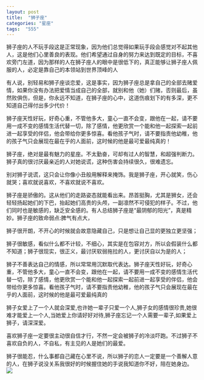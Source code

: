 ```yaml
---
layout: post
title:  "狮子座"
categories: "星座"
tags:  "555"
---
```

狮子座的人不玩手段这是正常现象，因为他们总觉得如果玩手段会感觉对不起其他人，这是他们心里善良的表现。他们希望通过自身的努力来达到既定的目标，不喜欢旁门左道，因为那样的人在狮子座人的眼中是很低下的，真正能够让狮子座人佩服的人，必定是靠自己的本领站到世界顶峰的人

有人说，别轻易和狮子座谈恋爱，这是事实，因为狮子座总是拿自己的全部去赌爱情，如果你没有办法把爱情当成自己的全部，就别和他（她）们赌，否则最后，虽然败俱伤，但是，你永远不知道，在狮子座的心中，这道伤痕划下的有多深，更不知道自己得付出多少代价！

狮子座天性好玩，好奇心重，不管他多大，童心一直不会变，跟他在一起，请不要用一成不变的感情生活代替一切，除了感情，他更欣赏一个能和他一起探索一起前进一起享受的伴侣，他会带给你更多惊喜。看他孩子气时，请不要指责他幼稚，他的孩子气只会展现在最在乎的人面前，这时候的他是最可爱最纯真的！

狮子座，绝对是最有魅力的星座。不太勤奋，可却有过人的智慧，和超强判断力。狮子真的很讨厌最亲近的人对她说谎，这种伤害会持续很久，很难遗忘。

别对狮子说谎，这只会让你像小丑般用解释来掩饰。我是狮子座，开心就笑，伤心就哭；喜欢就说喜欢，不喜欢就说不喜欢。

狮子座是骄傲的。这从他们的走路姿态就能看出来。昂首挺胸，尤其是狮女，还会轻轻扬起她们的下巴，抬起她们高贵的头颅，一副凛然不可侵犯的样子。不过，他们同时也是敏感的，缺乏安全感的。有人总结狮子座是“最阴郁的阳光”，真是精妙。狮子座的致命弱点:脾气有点大，

狮子很开朗，不开心的时候就会故意隐藏自己，只是想让自己显的更独立更坚强；

狮子很敏感，看似什么都不计较，不细心，其实是在包容对方，所以会假装什么都不知道；狮子很现实，很正义，最讨厌软弱拖拉的人，更讨厌自以为是的人；

狮子不善表达自己的情感，所以常常用沉默取代表达。狮子座天性好玩，好奇心重，不管他多大，童心一直不会变，跟他在一起，请不要用一成不变的感情生活代替一切，除了感情，他更欣赏一个能和他一起探索一起前进一起享受的伴侣，他会带给你更多惊喜。看他孩子气时，请不要指责他幼稚，他的孩子气只会展现在最在乎的人面前，这时候的他是最可爱最纯真的

狮子女爱上了一个人就会深爱,也许她一辈子只爱一个人,狮子女的感情很珍贵,她很难才能爱上一个人,当她爱上你请好好对待,狮子座忘记一个人需要一辈子,如果爱上狮子，请深深爱。

喜欢狮子座一定要很主动很自信才行，不然一定会被狮子的冷淡吓跑。不过狮子不喜欢自负的人，不自私，有主见的人是她们的最爱。

狮子很能忍，什么事都自己藏在心里不说，所以狮子的恋人一定要是一个善解人意的人，在狮子说没关系我很好的时候握住她的手说我知道你不好，陪在她身边。
![](https://ss0.bdstatic.com/70cFvHSh_Q1YnxGkpoWK1HF6hhy/it/u=1290566985,2751589155&fm=27&gp=0.jpg)